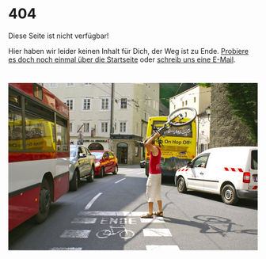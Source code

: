# 404

Diese Seite ist nicht verfügbar!

Hier haben wir leider keinen Inhalt für Dich, der Weg ist zu Ende. [Probiere es doch noch einmal über die Startseite](/) oder [schreib uns eine E-Mail](/kontakt).

<h1>
    <img
        alt="Weg zu Ende"
        src="/src/images/404-weg-zu-ende.jpg"
        class="img-lg"
    >
</h1>
